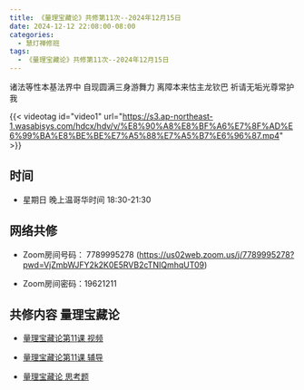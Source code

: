 ```yaml
---
title: 《量理宝藏论》共修第11次--2024年12月15日
date: 2024-12-12 22:08:00-08:00
categories:
  - 慧灯禅修班
tags:
  - 《量理宝藏论》共修第11次--2024年12月15日
---
```

诸法等性本基法界中 自现圆满三身游舞力 离障本来怙主龙钦巴 祈请无垢光尊常护我

{{< videotag id="video1" url="https://s3.ap-northeast-1.wasabisys.com/hdcx/hdv/v/%E8%90%A8%E8%BF%A6%E7%8F%AD%E6%99%BA%E8%BE%BE%E7%A5%88%E7%A5%B7%E6%96%87.mp4" >}}

## 时间


* 星期日 晚上温哥华时间 18:30-21:30


## 网络共修


* Zoom房间号码： 7789995278 (https://us02web.zoom.us/j/7789995278?pwd=VjZmbWJFY2k2K0E5RVB2cTNIQmhqUT09)


* Zoom房间密码：19621211


## 共修内容 量理宝藏论


* [量理宝藏论第11课 视频](https://huidengchanxiu.net/refs/llbzl/llbzl-02/#%E7%AC%AC%E5%8D%81%E4%B8%80%E8%8A%82%E8%AF%BE)

* [量理宝藏论第11课 辅导](https://box.hdcxb.net/%E6%85%A7%E7%81%AF%E7%A6%85%E4%BF%AE/037-%E9%87%8F%E7%90%86%E5%AE%9D%E8%97%8F%E8%AE%BA/%E8%BE%85%E5%AF%BC-%E6%99%BA%E8%AF%9A%E5%A0%AA%E5%B8%83%E7%AC%AC1%E6%AC%A1%E8%AE%B2%E8%A7%A3%E4%BA%8E2006%E8%87%B307%E5%B9%B4)

* [量理宝藏论 思考题 ](https://huidengchanxiu.net/refs/llbzl/llbzl-qa#%E7%AC%AC%E4%BA%8C%E5%93%81%E6%80%9D%E8%80%83%E9%A2%98%E7%AD%94%E6%A1%88)


